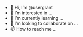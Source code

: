 - 👋 Hi, I’m @usergrant
- 👀 I’m interested in ...
- 🌱 I’m currently learning ...
- 💞️ I’m looking to collaborate on ...
- 📫 How to reach me ...

<!---
usergrant/usergrant is a ✨ special ✨ repository because its `README.md` (this file) appears on your GitHub profile.
You can click the Preview link to take a look at your changes.
--->
